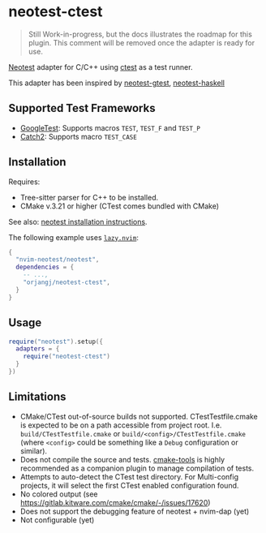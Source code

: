 # neotest-ctest

<!-- TODO:
    - Short vs output in results? What's the difference? and intendended usage?
    - TOC in README
    - Document nice features: framework auto-detection, ctest test directory detection
    - Cleanup test results before each test run (or keep x history) .. related to usage of nio.fn.tempname()
    - Error handling
    - Document functions
    - Support user configuration
      - extra-args (i.e. --verbose --schedule-random --timeout <time> )
      - is_test_file
      - filter_dir
      - framework selection, ordering, priority (set desired framework, or order/priority in detection algo)
    - Semantic versioning, changelog and CI
    - Contribution guide
    - Style guide  (stylua)
    - neoconf
    - Unit tests

  -- BUG: file/dir/namespace are marked as passed when all tests are skipped
  -- Not sure if this is the intended behavior of Neotest, or if I'm doing something wrong.

-- Limitations
-- TODO: Parametrized tests working? I.e. TEST_P in GTest (how to display in neotest UI?)
-->

> Still Work-in-progress, but the docs illustrates the roadmap for this plugin.
> This comment will be removed once the adapter is ready for use.

[Neotest](https://github.com/nvim-neotest/nvim-neotest) adapter for C/C++ using
[ctest](https://cmake.org/cmake/help/latest/manual/ctest.1.html) as a test
runner.

This adapter has been inspired by
[neotest-gtest](https://github.com/alfaix/neotest-gtest),
[neotest-haskell](https://github.com/mrcjkb/neotest-haskell)

## Supported Test Frameworks

- [GoogleTest](https://github.com/google/googletest): Supports macros `TEST`,
  `TEST_F` and `TEST_P`
- [Catch2](https://github.com/catchorg/Catch2): Supports macro `TEST_CASE`

## Installation

Requires:

- Tree-sitter parser for C++ to be installed.
- CMake v.3.21 or higher (CTest comes bundled with CMake)

See also:
[neotest installation instructions](https://github.com/nvim-neotest/neotest#installation).

The following example uses [`lazy.nvim`](https://github.com/folke/lazy.nvim):

```lua
{
  "nvim-neotest/neotest",
  dependencies = {
    -- ...,
    "orjangj/neotest-ctest",
  }
}
```

## Usage

```lua
require("neotest").setup({
  adapters = {
    require("neotest-ctest")
  }
})
```

## Limitations

- CMake/CTest out-of-source builds not supported. CTestTestfile.cmake is
  expected to be on a path accessible from project root. I.e.
  `build/CTestTestfile.cmake` or `build/<config>/CTestTestfile.cmake` (where
  `<config>` could be something like a `Debug` configuration or similar).
- Does not compile the source and tests.
  [cmake-tools](https://github.com/Civitasv/cmake-tools.nvim) is highly
  recommended as a companion plugin to manage compilation of tests.
- Attempts to auto-detect the CTest test directory. For Multi-config projects,
  it will select the first CTest enabled configuration found.
- No colored output (see https://gitlab.kitware.com/cmake/cmake/-/issues/17620)
- Does not support the debugging feature of neotest + nvim-dap (yet)
- Not configurable (yet)
